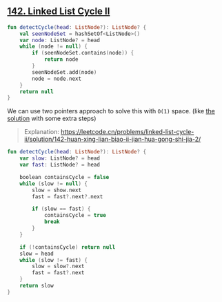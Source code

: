 ## [142. Linked List Cycle II](https://leetcode.com/problems/linked-list-cycle-ii/)

```kotlin
fun detectCycle(head: ListNode?): ListNode? {
    val seenNodeSet = hashSetOf<ListNode>()
    var node: ListNode? = head
    while (node != null) {
        if (seenNodeSet.contains(node)) {
            return node
        }
        seenNodeSet.add(node)
        node = node.next
    }
    return null
}
```

We can use two pointers approach to solve this with `O(1)` space. (like [the solution](../leetcode/141.linked-list-cycle.md) with some extra steps)

> Explanation: https://leetcode.cn/problems/linked-list-cycle-ii/solution/142-huan-xing-lian-biao-ii-jian-hua-gong-shi-jia-2/

```kotlin
fun detectCycle(head: ListNode?): ListNode? {
    var slow: ListNode? = head
    var fast: ListNode? = head

    boolean containsCycle = false
    while (slow != null) {
        slow = show.next
        fast = fast?.next?.next

        if (slow == fast) {
            containsCycle = true
            break
        }
    }

    if (!containsCycle) return null
    slow = head
    while (slow != fast) {
        slow = slow?.next
        fast = fast?.next
    }
    return slow
}
```